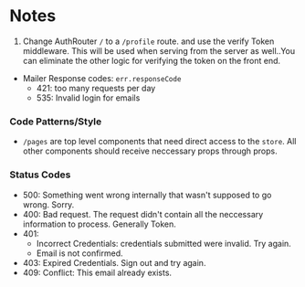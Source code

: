 # Notes

1) Change AuthRouter `/` to a `/profile` route. and use the verify Token middleware. This will be used when serving from the server as well..You can eliminate the other logic for verifying the token on the front end. 

- Mailer Response codes: `err.responseCode`
  - 421: too many requests per day
  - 535: Invalid login for emails


### Code Patterns/Style
- `/pages` are top level components that need direct access to the `store`. All other components should receive neccessary props through props.



### Status Codes 
- 500: Something went wrong internally that wasn't supposed to go wrong. Sorry. 
- 400: Bad request. The request didn't contain all the neccessary information to process. Generally Token.
- 401: 
  - Incorrect Credentials: credentials submitted were invalid. Try again. 
  - Email is not confirmed.
- 403: Expired Credentials. Sign out and try again.
- 409: Conflict: This email already exists. 
